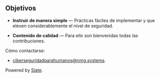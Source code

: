 Objetivos
------------

* **Instruir de manera simple** — Prácticas fáciles de implementar y que eleven considerablemente el nivel de seguridad.

* **Contenido de calidad** — Para ello son bienvenidas todas las contribuciones.

Cómo contactarse:

- [ciberseguridadparahumanos@nmg.systems](mailto:ciberseguridadparahumanos@nmg.systems).


Powered by [Slate](https://slatedocs.github.io/slate/).
